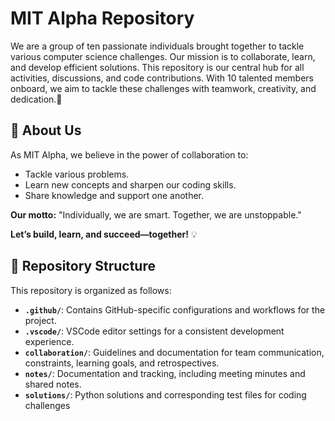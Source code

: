 # MIT Alpha Repository

We are a group of ten passionate individuals brought together to tackle
various computer science challenges. Our mission is to collaborate,
learn, and develop efficient solutions. This repository is our central
hub for all activities, discussions, and code contributions. With 10
talented members onboard, we aim to tackle these challenges with
teamwork, creativity, and dedication.🚀

## 🌟 About Us

As MIT Alpha, we believe in the power of collaboration to:

* Tackle various problems.
* Learn new concepts and sharpen our coding skills.
* Share knowledge and support one another.

**Our motto:** "Individually, we are smart. Together, we are unstoppable."

**Let’s build, learn, and succeed—together!** 💡

## 📂 Repository Structure

This repository is organized as follows:

* **`.github/`**: Contains GitHub-specific configurations and workflows for the project.
* **`.vscode/`**: VSCode editor settings for a consistent development experience.
* **`collaboration/`**: Guidelines and documentation for team
    communication, constraints, learning goals, and retrospectives.
* **`notes/`**: Documentation and tracking, including meeting
    minutes and shared notes.
* **`solutions/`**: Python solutions and corresponding test files for coding challenges
